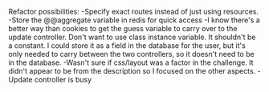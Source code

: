 Refactor possibilities:
-Specify exact routes instead of just using resources.
-Store the @@aggregate variable in redis for quick access
-I know there's a better way than cookies to get the guess variable to carry over to the update controller. Don't want to use class instance variable. It shouldn't be a constant. I could store it as a field in the database for the user, but it's only needed to carry between the two controllers, so it doesn't need to be in the database.
-Wasn't sure if css/layout was a factor in the challenge. It didn't appear to be from the description so I focused on the other aspects. 
-Update controller is busy